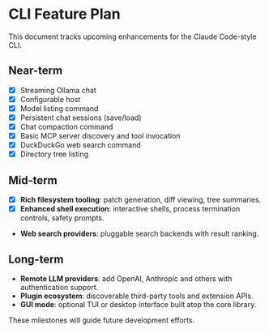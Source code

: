 # CLI Feature Plan

This document tracks upcoming enhancements for the Claude Code-style CLI.

## Near-term
- [x] Streaming Ollama chat
- [x] Configurable host
- [x] Model listing command
- [x] Persistent chat sessions (save/load)
- [x] Chat compaction command
- [x] Basic MCP server discovery and tool invocation
- [x] DuckDuckGo web search command
- [x] Directory tree listing

## Mid-term
- [x] **Rich filesystem tooling**: patch generation, diff viewing, tree summaries.
- [x] **Enhanced shell execution**: interactive shells, process termination controls, safety prompts.
- **Web search providers**: pluggable search backends with result ranking.

## Long-term
- **Remote LLM providers**: add OpenAI, Anthropic and others with authentication support.
- **Plugin ecosystem**: discoverable third-party tools and extension APIs.
- **GUI mode**: optional TUI or desktop interface built atop the core library.

These milestones will guide future development efforts.
